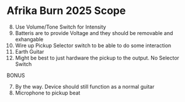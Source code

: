 # Afrika Burn 2025 Scope


8. Use Volume/Tone Switch for Intensity
9. Batteris are to provide Voltage and they should be removable and exhangable 
10. Wire up Pickup Selector switch to be able to do some interaction
11. Earth Guitar
12. Might be best to just hardware the pickup to the output. No Selector Switch



BONUS

7. By the way. Device should still function as a normal guitar
10. Microphone to pickup beat
